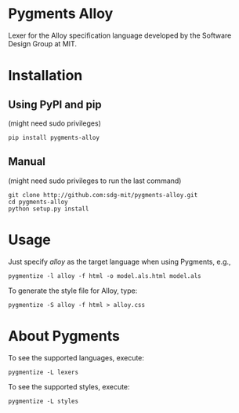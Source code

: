 # Pygments Alloy

Lexer for the Alloy specification language developed by the Software
Design Group at MIT.

# Installation

## Using PyPI and pip 

(might need sudo privileges)

    pip install pygments-alloy


## Manual

(might need sudo privileges to run the last command)

    git clone http://github.com:sdg-mit/pygments-alloy.git
    cd pygments-alloy
    python setup.py install


# Usage

Just specify *alloy* as the target language when using Pygments, e.g.,

    pygmentize -l alloy -f html -o model.als.html model.als

To generate the style file for Alloy, type:

    pygmentize -S alloy -f html > alloy.css

# About Pygments

To see the supported languages, execute:

    pygmentize -L lexers

To see the supported styles, execute:

    pygmentize -L styles   


    

